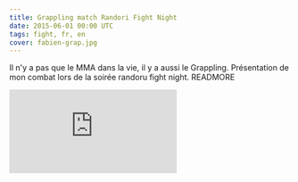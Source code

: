 ```yaml
---
title: Grappling match Randori Fight Night 
date: 2015-06-01 00:00 UTC
tags: fight, fr, en
cover: fabien-grap.jpg
---
```


Il n'y a pas que le MMA dans la vie, il y a aussi le Grappling. 
Présentation de mon combat lors de la soirée randoru fight night. 
READMORE

<iframe src="https://www.youtube.com/embed/OXpGvIom6Nc" frameborder="0" allowfullscreen></iframe>